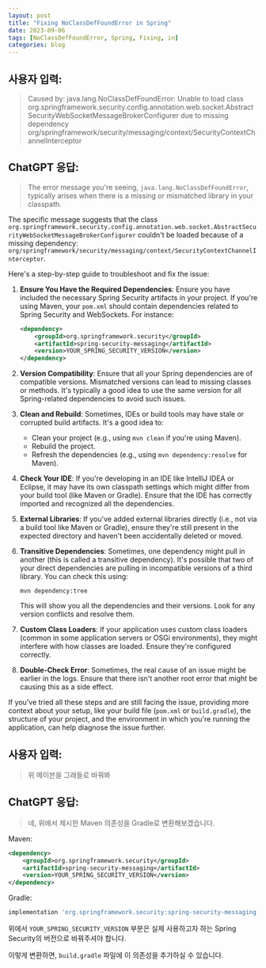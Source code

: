 ```yaml
---
layout: post
title: "Fixing NoClassDefFoundError in Spring"
date: 2023-09-06
tags: [NoClassDefFoundError, Spring, Fixing, in]
categories: blog
---
```


## 사용자 입력:
> Caused by: java.lang.NoClassDefFoundError: Unable to load class org.springframework.security.config.annotation.web.socket.AbstractSecurityWebSocketMessageBrokerConfigurer due to missing dependency org/springframework/security/messaging/context/SecurityContextChannelInterceptor


## ChatGPT 응답:
> The error message you're seeing, `java.lang.NoClassDefFoundError`, typically arises when there is a missing or mismatched library in your classpath.

The specific message suggests that the class `org.springframework.security.config.annotation.web.socket.AbstractSecurityWebSocketMessageBrokerConfigurer` couldn't be loaded because of a missing dependency: `org/springframework/security/messaging/context/SecurityContextChannelInterceptor`.

Here's a step-by-step guide to troubleshoot and fix the issue:

1. **Ensure You Have the Required Dependencies**: Ensure you have included the necessary Spring Security artifacts in your project. If you're using Maven, your `pom.xml` should contain dependencies related to Spring Security and WebSockets. For instance:
   ```xml
   <dependency>
       <groupId>org.springframework.security</groupId>
       <artifactId>spring-security-messaging</artifactId>
       <version>YOUR_SPRING_SECURITY_VERSION</version>
   </dependency>
   ```

2. **Version Compatibility**: Ensure that all your Spring dependencies are of compatible versions. Mismatched versions can lead to missing classes or methods. It's typically a good idea to use the same version for all Spring-related dependencies to avoid such issues.

3. **Clean and Rebuild**: Sometimes, IDEs or build tools may have stale or corrupted build artifacts. It's a good idea to:
   - Clean your project (e.g., using `mvn clean` if you're using Maven).
   - Rebuild the project.
   - Refresh the dependencies (e.g., using `mvn dependency:resolve` for Maven).

4. **Check Your IDE**: If you're developing in an IDE like IntelliJ IDEA or Eclipse, it may have its own classpath settings which might differ from your build tool (like Maven or Gradle). Ensure that the IDE has correctly imported and recognized all the dependencies.

5. **External Libraries**: If you've added external libraries directly (i.e., not via a build tool like Maven or Gradle), ensure they're still present in the expected directory and haven't been accidentally deleted or moved.

6. **Transitive Dependencies**: Sometimes, one dependency might pull in another (this is called a transitive dependency). It's possible that two of your direct dependencies are pulling in incompatible versions of a third library. You can check this using:
   ```shell
   mvn dependency:tree
   ```
   This will show you all the dependencies and their versions. Look for any version conflicts and resolve them.

7. **Custom Class Loaders**: If your application uses custom class loaders (common in some application servers or OSGi environments), they might interfere with how classes are loaded. Ensure they're configured correctly.

8. **Double-Check Error**: Sometimes, the real cause of an issue might be earlier in the logs. Ensure that there isn't another root error that might be causing this as a side effect.

If you've tried all these steps and are still facing the issue, providing more context about your setup, like your build file (`pom.xml` or `build.gradle`), the structure of your project, and the environment in which you're running the application, can help diagnose the issue further.

## 사용자 입력:
> 위 메이븐을 그래들로 바꿔봐

## ChatGPT 응답:
> 네, 위에서 제시한 Maven 의존성을 Gradle로 변환해보겠습니다.

Maven:
```xml
<dependency>
    <groupId>org.springframework.security</groupId>
    <artifactId>spring-security-messaging</artifactId>
    <version>YOUR_SPRING_SECURITY_VERSION</version>
</dependency>
```

Gradle:
```groovy
implementation 'org.springframework.security:spring-security-messaging:YOUR_SPRING_SECURITY_VERSION'
```

위에서 `YOUR_SPRING_SECURITY_VERSION` 부분은 실제 사용하고자 하는 Spring Security의 버전으로 바꿔주셔야 합니다. 

이렇게 변환하면, `build.gradle` 파일에 이 의존성을 추가하실 수 있습니다.

